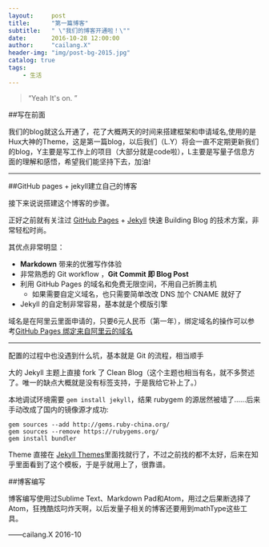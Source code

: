 ```yaml
---
layout:     post
title:      "第一篇博客"
subtitle:   " \"我们的博客开通啦！\""
date:       2016-10-28 12:00:00
author:     "cailang.X"
header-img: "img/post-bg-2015.jpg"
catalog: true
tags:
    - 生活
---
```


> “Yeah It's on. ”


##写在前面

我们的blog就这么开通了，花了大概两天的时间来搭建框架和申请域名,使用的是Hux大神的Theme，这是第一篇blog，以后我们（L.Y）将会一直不定期更新我们的blog，Y主要是写工作上的项目（大部分就是code啦），L主要是写量子信息方面的理解和感悟，希望我们能坚持下去，加油!

---

##GitHub pages + jekyll建立自己的博客

接下来说说搭建这个博客的步骤。  

正好之前就有关注过 [GitHub Pages](https://pages.github.com/) + [Jekyll](http://jekyllrb.com/) 快速 Building Blog 的技术方案，非常轻松时尚。

其优点非常明显：

* **Markdown** 带来的优雅写作体验
* 非常熟悉的 Git workflow ，**Git Commit 即 Blog Post**
* 利用 GitHub Pages 的域名和免费无限空间，不用自己折腾主机
	* 如果需要自定义域名，也只需要简单改改 DNS 加个 CNAME 就好了
* Jekyll 的自定制非常容易，基本就是个模版引擎

域名是在阿里云里面申请的，只要6元人民币（第一年），绑定域名的操作可以参考[GitHub Pages 绑定来自阿里云的域名](http://blog.csdn.net/yuan3065/article/details/51594454)



---

配置的过程中也没遇到什么坑，基本就是 Git 的流程，相当顺手

大的 Jekyll 主题上直接 fork 了 Clean Blog（这个主题也相当有名，就不多赘述了。唯一的缺点大概就是没有标签支持，于是我给它补上了。）

本地调试环境需要 `gem install jekyll`，结果 rubygem 的源居然被墙了……后来手动改成了国内的镜像源才成功:

```
gem sources --add http://gems.ruby-china.org/
gem sources --remove https://rubygems.org/
gem install bundler
```

Theme 直接在 [Jekyll Themes](jekyllthemes.org/)里面找就行了，不过之前找的都不太好，后来在知乎里面看到了这个模板，于是乎就用上了，很靠谱。

##博客编写

博客编写使用过Sublime Text、Markdown Pad和Atom，用过之后果断选择了Atom，狂拽酷炫叼炸天啊，以后发量子相关的博客还要用到mathType这些工具。

——cailang.X 2016-10
